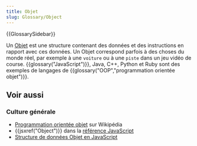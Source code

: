 ```yaml
---
title: Objet
slug: Glossary/Object
---
```


{{GlossarySidebar}}

Un [Objet](/fr/docs/Web/JavaScript/Reference/Global_Objects/Object) est une structure contenant des données et des instructions en rapport avec ces données. Un Objet correspond parfois à des choses du monde réel, par exemple à une `voiture` ou à une `piste` dans un jeu vidéo de course. {{glossary("JavaScript")}}, Java, C++, Python et Ruby sont des exemples de langages de {{glossary("OOP","programmation orientée objet")}}.

## Voir aussi

### Culture générale

- [Programmation orientée objet](https://fr.wikipedia.org/wiki/Programmation_orientée_objet) sur Wikipédia
- {{jsxref("Object")}} dans la [référence JavaScript](/fr/docs/Web/JavaScript/Reference)
- [Structure de données Objet en JavaScript](/fr/docs/Web/JavaScript/Guide/Data_structures#les_objets)
